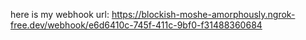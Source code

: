 here is my webhook url: https://blockish-moshe-amorphously.ngrok-free.dev/webhook/e6d6410c-745f-411c-9bf0-f31488360684

